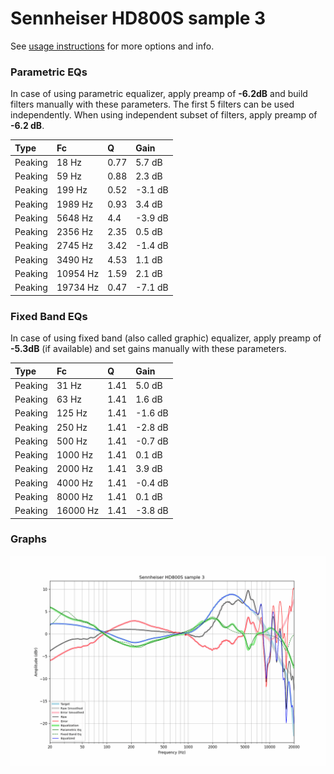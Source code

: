 # Sennheiser HD800S sample 3
See [usage instructions](https://github.com/jaakkopasanen/AutoEq#usage) for more options and info.

### Parametric EQs
In case of using parametric equalizer, apply preamp of **-6.2dB** and build filters manually
with these parameters. The first 5 filters can be used independently.
When using independent subset of filters, apply preamp of **-6.2 dB**.

| Type    | Fc       |    Q | Gain    |
|:--------|:---------|:-----|:--------|
| Peaking | 18 Hz    | 0.77 | 5.7 dB  |
| Peaking | 59 Hz    | 0.88 | 2.3 dB  |
| Peaking | 199 Hz   | 0.52 | -3.1 dB |
| Peaking | 1989 Hz  | 0.93 | 3.4 dB  |
| Peaking | 5648 Hz  | 4.4  | -3.9 dB |
| Peaking | 2356 Hz  | 2.35 | 0.5 dB  |
| Peaking | 2745 Hz  | 3.42 | -1.4 dB |
| Peaking | 3490 Hz  | 4.53 | 1.1 dB  |
| Peaking | 10954 Hz | 1.59 | 2.1 dB  |
| Peaking | 19734 Hz | 0.47 | -7.1 dB |

### Fixed Band EQs
In case of using fixed band (also called graphic) equalizer, apply preamp of **-5.3dB**
(if available) and set gains manually with these parameters.

| Type    | Fc       |    Q | Gain    |
|:--------|:---------|:-----|:--------|
| Peaking | 31 Hz    | 1.41 | 5.0 dB  |
| Peaking | 63 Hz    | 1.41 | 1.6 dB  |
| Peaking | 125 Hz   | 1.41 | -1.6 dB |
| Peaking | 250 Hz   | 1.41 | -2.8 dB |
| Peaking | 500 Hz   | 1.41 | -0.7 dB |
| Peaking | 1000 Hz  | 1.41 | 0.1 dB  |
| Peaking | 2000 Hz  | 1.41 | 3.9 dB  |
| Peaking | 4000 Hz  | 1.41 | -0.4 dB |
| Peaking | 8000 Hz  | 1.41 | 0.1 dB  |
| Peaking | 16000 Hz | 1.41 | -3.8 dB |

### Graphs
![](./Sennheiser%20HD800S%20sample%203.png)